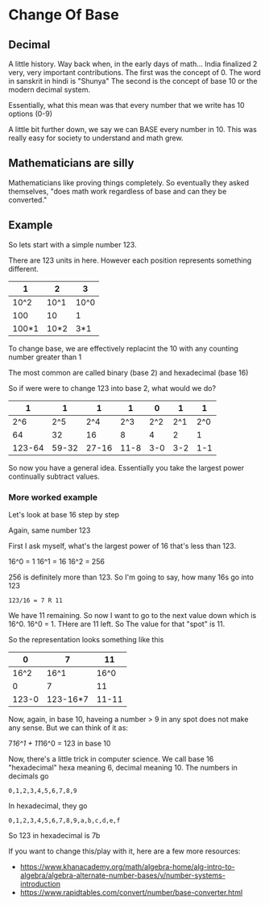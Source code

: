 # Change Of Base

## Decimal
A little history. Way back when, in the early days of math... India finalized 2 very, very important contributions. The first was the concept of 0. The word in sanskrit in hindi is "Shunya" The second is the concept of base 10 or the modern decimal system.

Essentially, what this mean was that every number that we write has 10 options (0-9)

A little bit further down, we say we can BASE every number in 10. This was really easy for society to understand and math grew.

## Mathematicians are silly

Mathematicians like proving things completely. So eventually they asked themselves, "does math work regardless of base and can they be converted."

## Example

So lets start with a simple number 123. 

There are 123 units in here. However each position represents something different.

| 1     | 2    | 3    |
|-------|------|------|
| 10^2  | 10^1 | 10^0 |
| 100   | 10   | 1    |
| 100*1 | 10*2 | 3*1  |

To change base, we are effectively replacint the 10 with any counting number greater than 1

The most common are called binary (base 2) and hexadecimal (base 16)

So if were were to change 123 into base 2, what would we do?

| 1      | 1     | 1     | 1    | 0   | 1   | 1   |
|--------|-------|-------|------|-----|-----|-----|
| 2^6    | 2^5   | 2^4   | 2^3  | 2^2 | 2^1 | 2^0 |
| 64     | 32    | 16    | 8    | 4   | 2   | 1   |
| 123-64 | 59-32 | 27-16 | 11-8 | 3-0 | 3-2 | 1-1 |


So now you have a general idea. Essentially you take the largest power continually subtract values.

### More worked example
Let's look at base 16 step by step

Again, same number 123

First I ask myself, what's the largest power of 16 that's less than 123.

16^0 = 1
16^1 = 16
16^2 = 256

256 is definitely more than 123. So I'm going to say, how many 16s go into 123

```
123/16 = 7 R 11
```

We have 11 remaining. So now I want to go to the next value down which is 16^0. 16^0 = 1. THere are 11 left. So The value for that "spot" is 11.

So the representation looks something like this

| 0     | 7        | 11    |
|-------|----------|-------|
| 16^2  | 16^1     | 16^0  |
| 0     | 7        | 11    |
| 123-0 | 123-16*7 | 11-11 |


Now, again, in base 10, haveing a number > 9 in any spot does not make any sense. But we can think of it as:

7*16^1 + 11*16^0 = 123 in base 10

Now, there's a little trick in computer science. We call base 16 "hexadecimal" hexa meaning 6, decimal meaning 10. The numbers in decimals go 

```
0,1,2,3,4,5,6,7,8,9
```

In hexadecimal, they go 
```
0,1,2,3,4,5,6,7,8,9,a,b,c,d,e,f
```

So 123 in hexadecimal is 7b

If you want to change this/play with it, here are a few more resources:

* https://www.khanacademy.org/math/algebra-home/alg-intro-to-algebra/algebra-alternate-number-bases/v/number-systems-introduction
* https://www.rapidtables.com/convert/number/base-converter.html
